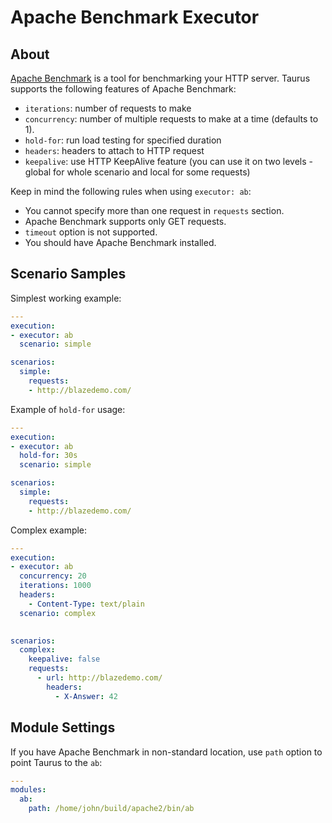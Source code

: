 # Apache Benchmark Executor

## About
[Apache Benchmark](https://httpd.apache.org/docs/2.4/programs/ab.html) is a tool for benchmarking your HTTP server.
Taurus supports the following features of Apache Benchmark:

 - `iterations`: number of requests to make
 - `concurrency`: number of multiple requests to make at a time (defaults to 1).
 - `hold-for`: run load testing for specified duration
 - `headers`: headers to attach to HTTP request
 - `keepalive`: use HTTP KeepAlive feature (you can use it on two levels - global for whole scenario and local for some requests)

Keep in mind the following rules when using `executor: ab`:
 - You cannot specify more than one request in `requests` section.
 - Apache Benchmark supports only GET requests.
 - `timeout` option is not supported.
 - You should have Apache Benchmark installed.

## Scenario Samples

Simplest working example:
```yaml
---
execution:
- executor: ab
  scenario: simple

scenarios:
  simple:
    requests:
    - http://blazedemo.com/
```

Example of `hold-for` usage:
```yaml
---
execution:
- executor: ab
  hold-for: 30s
  scenario: simple

scenarios:
  simple:  
    requests:
    - http://blazedemo.com/
```

Complex example:
```yaml
---
execution:
- executor: ab
  concurrency: 20
  iterations: 1000
  headers:
    - Content-Type: text/plain
  scenario: complex
  

scenarios:
  complex:  
    keepalive: false
    requests:
      - url: http://blazedemo.com/
        headers:
          - X-Answer: 42
```


## Module Settings

If you have Apache Benchmark in non-standard location, use `path` option to point Taurus to the `ab`:

```yaml
---
modules:
  ab:
    path: /home/john/build/apache2/bin/ab
```